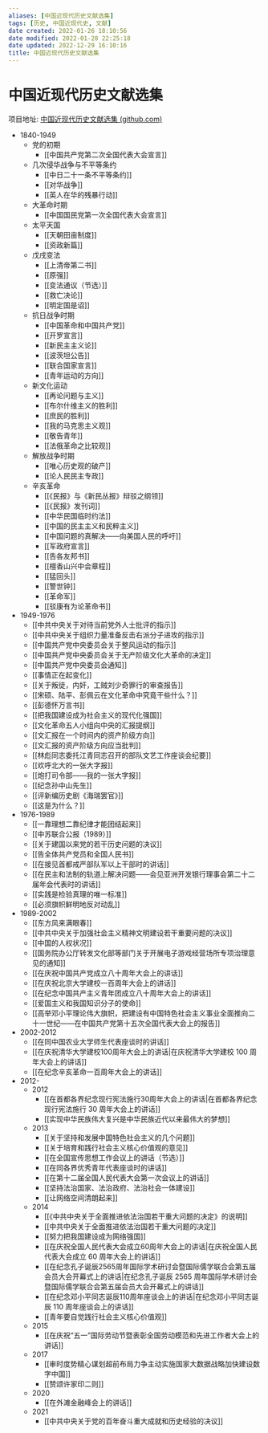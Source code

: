 ```yaml
---
aliases: [中国近现代历史文献选集]
tags: [历史, 中国近现代史, 文献]
date created: 2022-01-26 18:10:56
date modified: 2022-01-28 22:25:18
date updated: 2022-12-29 16:10:16
title: 中国近现代历史文献选集
---
```


# 中国近现代历史文献选集

项目地址: [中国近现代历史文献选集 (github.com)](https://github.com/sdlyyxy/Chinese-Modern-Contemporary-History-Anthology)

- 1840-1949
  - 党的初期
	- [[中国共产党第二次全国代表大会宣言]]
  - 几次侵华战争与不平等条约
	- [[中日二十一条不平等条约]]
	- [[对华战争]]
	- [[英人在华的残暴行动]]
  - 大革命时期
	- [[中国国民党第一次全国代表大会宣言]]
  - 太平天国
	- [[天朝田亩制度]]
	- [[资政新篇]]
  - 戊戌变法
	- [[上清帝第二书]]
	- [[原强]]
	- [[变法通议（节选）]]
	- [[救亡决论]]
	- [[明定国是诏]]
  - 抗日战争时期
	- [[中国革命和中国共产党]]
	- [[开罗宣言]]
	- [[新民主主义论]]
	- [[波茨坦公告]]
	- [[联合国家宣言]]
	- [[青年运动的方向]]
  - 新文化运动
	- [[再论问题与主义]]
	- [[布尔什维主义的胜利]]
	- [[庶民的胜利]]
	- [[我的马克思主义观]]
	- [[敬告青年]]
	- [[法俄革命之比较观]]
  - 解放战争时期
	- [[唯心历史观的破产]]
	- [[论人民民主专政]]
  - 辛亥革命
	- [[《民报》与《新民丛报》辩驳之纲领]]
	- [[《民报》发刊词]]
	- [[中华民国临时约法]]
	- [[中国的民主主义和民粹主义]]
	- [[中国问题的真解决——向美国人民的呼吁]]
	- [[军政府宣言]]
	- [[告各友邦书]]
	- [[檀香山兴中会章程]]
	- [[猛回头]]
	- [[警世钟]]
	- [[革命军]]
	- [[驳康有为论革命书]]
- 1949-1976
  - [[中共中央关于对待当前党外人士批评的指示]]
  - [[中共中央关于组织力量准备反击右派分子进攻的指示]]
  - [[中国共产党中央委员会关于整风运动的指示]]
  - [[中国共产党中央委员会关于无产阶级文化大革命的决定]]
  - [[中国共产党中央委员会通知]]
  - [[事情正在起变化]]
  - [[关于叛徒，内奸，工贼刘少奇罪行的审查报告]]
  - [[宋硕、陆平、彭佩云在文化革命中究竟干些什么？]]
  - [[彭德怀万言书]]
  - [[把我国建设成为社会主义的现代化强国]]
  - [[文化革命五人小组向中央的汇报提纲]]
  - [[文汇报在一个时间内的资产阶级方向]]
  - [[文汇报的资产阶级方向应当批判]]
  - [[林彪同志委托江青同志召开的部队文艺工作座谈会纪要]]
  - [[欢呼北大的一张大字报]]
  - [[炮打司令部——我的一张大字报]]
  - [[纪念孙中山先生]]
  - [[评新编历史剧《海瑞罢官》]]
  - [[这是为什么？]]
- 1976-1989
  - [[一靠理想二靠纪律才能团结起来]]
  - [[中苏联合公报（1989）]]
  - [[关于建国以来党的若干历史问题的决议]]
  - [[告全体共产党员和全国人民书]]
  - [[在接见首都戒严部队军以上干部时的讲话]]
  - [[在民主和法制的轨道上解决问题——会见亚洲开发银行理事会第二十二届年会代表时的讲话]]
  - [[实践是检验真理的唯一标准]]
  - [[必须旗帜鲜明地反对动乱]]
- 1989-2002
  - [[东方风来满眼春]]
  - [[中共中央关于加强社会主义精神文明建设若干重要问题的决议]]
  - [[中国的人权状况]]
  - [[国务院办公厅转发文化部等部门关于开展电子游戏经营场所专项治理意见的通知]]
  - [[在庆祝中国共产党成立八十周年大会上的讲话]]
  - [[在庆祝北京大学建校一百周年大会上的讲话]]
  - [[在纪念中国共产主义青年团成立八十周年大会上的讲话]]
  - [[爱国主义和我国知识分子的使命]]
  - [[高举邓小平理论伟大旗帜，把建设有中国特色社会主义事业全面推向二十一世纪——在中国共产党第十五次全国代表大会上的报告]]
- 2002-2012
  - [[在同中国农业大学师生代表座谈时的讲话]]
  - [[在庆祝清华大学建校100周年大会上的讲话|在庆祝清华大学建校 100 周年大会上的讲话]]
  - [[在纪念辛亥革命一百周年大会上的讲话]]
- 2012-
  - 2012
	- [[在首都各界纪念现行宪法施行30周年大会上的讲话|在首都各界纪念现行宪法施行 30 周年大会上的讲话]]
	- [[实现中华民族伟大复兴是中华民族近代以来最伟大的梦想]]
  - 2013
	- [[关于坚持和发展中国特色社会主义的几个问题]]
	- [[关于培育和践行社会主义核心价值观的意见]]
	- [[在全国宣传思想工作会议上的讲话（节选）]]
	- [[在同各界优秀青年代表座谈时的讲话]]
	- [[在第十二届全国人民代表大会第一次会议上的讲话]]
	- [[坚持法治国家、法治政府、法治社会一体建设]]
	- [[让网络空间清朗起来]]
  - 2014
	- [[《中共中央关于全面推进依法治国若干重大问题的决定》的说明]]
	- [[中共中央关于全面推进依法治国若干重大问题的决定]]
	- [[努力把我国建设成为网络强国]]
	- [[在庆祝全国人民代表大会成立60周年大会上的讲话|在庆祝全国人民代表大会成立 60 周年大会上的讲话]]
	- [[在纪念孔子诞辰2565周年国际学术研讨会暨国际儒学联合会第五届会员大会开幕式上的讲话|在纪念孔子诞辰 2565 周年国际学术研讨会暨国际儒学联合会第五届会员大会开幕式上的讲话]]
	- [[在纪念邓小平同志诞辰110周年座谈会上的讲话|在纪念邓小平同志诞辰 110 周年座谈会上的讲话]]
	- [[青年要自觉践行社会主义核心价值观]]
  - 2015
	- [[在庆祝“五一”国际劳动节暨表彰全国劳动模范和先进工作者大会上的讲话]]
  - 2017
	- [[审时度势精心谋划超前布局力争主动实施国家大数据战略加快建设数字中国]]
	- [[赞颂许家印二则]]
  - 2020
	- [[在外滩金融峰会上的讲话]]
  - 2021
	- [[中共中央关于党的百年奋斗重大成就和历史经验的决议]]
